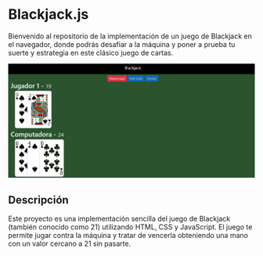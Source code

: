 # Blackjack.js

Bienvenido al repositorio de la implementación de un juego de Blackjack en el navegador, donde podrás desafiar a la máquina y poner a prueba tu suerte y estrategia en este clásico juego de cartas.

![Blackjack](assets/images/blackjack.png)

## Descripción

Este proyecto es una implementación sencilla del juego de Blackjack (también conocido como 21) utilizando HTML, CSS y JavaScript. El juego te permite jugar contra la máquina y tratar de vencerla obteniendo una mano con un valor cercano a 21 sin pasarte.
